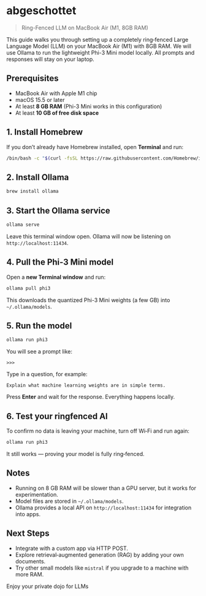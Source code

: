 # abgeschottet

> Ring-Fenced LLM on MacBook Air (M1, 8GB RAM)

This guide walks you through setting up a completely ring‑fenced Large Language Model (LLM) on your MacBook Air (M1) with 8GB RAM. We will use Ollama to run the lightweight Phi-3 Mini model locally. All prompts and responses will stay on your laptop.

## Prerequisites

- MacBook Air with Apple M1 chip
- macOS 15.5 or later
- At least **8 GB RAM** (Phi-3 Mini works in this configuration)
- At least **10 GB of free disk space**

## 1. Install Homebrew

If you don’t already have Homebrew installed, open **Terminal** and run:

```bash
/bin/bash -c "$(curl -fsSL https://raw.githubusercontent.com/Homebrew/install/HEAD/install.sh)"
```

## 2. Install Ollama

```bash
brew install ollama
```

## 3. Start the Ollama service

```bash
ollama serve
```

Leave this terminal window open. Ollama will now be listening on `http://localhost:11434`.

## 4. Pull the Phi-3 Mini model

Open a **new Terminal window** and run:

```bash
ollama pull phi3
```

This downloads the quantized Phi-3 Mini weights (a few GB) into `~/.ollama/models`.

## 5. Run the model

```bash
ollama run phi3
```

You will see a prompt like:

```
>>>
```

Type in a question, for example:

```
Explain what machine learning weights are in simple terms.
```

Press **Enter** and wait for the response. Everything happens locally.


## 6. Test your ringfenced AI

To confirm no data is leaving your machine, turn off Wi‑Fi and run again:

```bash
ollama run phi3
```

It still works — proving your model is fully ring‑fenced.

## Notes
- Running on 8 GB RAM will be slower than a GPU server, but it works for experimentation.
- Model files are stored in `~/.ollama/models`.
- Ollama provides a local API on `http://localhost:11434` for integration into apps.

## Next Steps
- Integrate with a custom app via HTTP POST.
- Explore retrieval‑augmented generation (RAG) by adding your own documents.
- Try other small models like `mistral` if you upgrade to a machine with more RAM.

Enjoy your private dojo for LLMs

